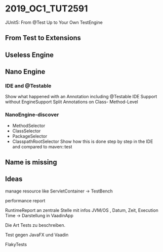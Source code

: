 # 2019_OC1_TUT2591
JUnit5: From @Test Up to Your Own TestEngine

## From Test to Extensions

## Useless Engine

## Nano Engine

### IDE and @Testable
Show what happened with an Annotation including @Testable
IDE Support without EngineSupport
Split Annotations on Class- Method-Level


### NanoEngine-discover
* MethodSelector
* ClassSelector
* PackageSelector
* ClasspathRootSelector
 Show how this is done step by step in the IDE and compared to maven::test
 


## Name is missing

## Ideas
manage resource like ServletContainer
-> TestBench

performance report

RuntimeReport an zentrale Stelle mit infos
JVM/OS , Datum, Zeit, Execution Time
-> Darstellung in VaadinApp

Die Art Tests zu beschreiben.

Test gegen JavaFX und Vaadin

FlakyTests



